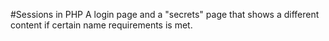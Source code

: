 #Sessions in PHP
A login page and a "secrets" page that shows a different content if certain name requirements is met.